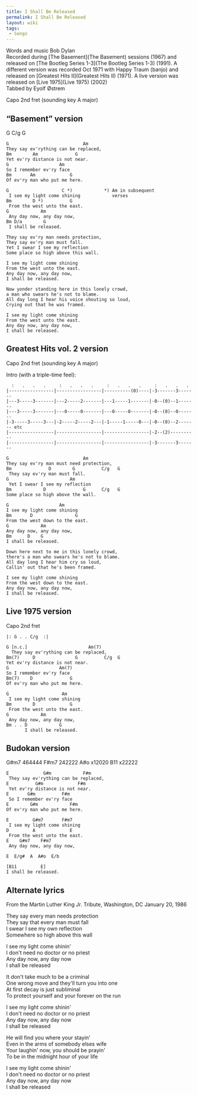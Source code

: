 ```yaml
---
title: I Shall Be Released
permalink: I Shall Be Released
layout: wiki
tags:
 - Songs
---
```


Words and music Bob Dylan  
Recorded during [The Basement](The Basement) sessions (1967)
and released on [The Bootleg Series
1-3](The Bootleg Series 1-3) (1991). A different version was
recorded Oct 1971 with Happy Traum (banjo) and released on [Greatest
Hits II](Greatest Hits II) (1971). A live version was
released on [Live 1975](Live 1975) (2002)  
 Tabbed by Eyolf Østrem

Capo 2nd fret (sounding key A major)

<h2 class="songversion">
“Basement” version

</h2>
    G   C/g  G

    G                            Am
    They say ev'rything can be replaced,
    Bm        Am              G
    Yet ev'ry distance is not near.
    G                   Am
    So I remember ev'ry face
    Bm       Am             G
    Of ev'ry man who put me here.

    G                    C *)            *) Am in subsequent
     I see my light come shining            verses
    Bm        D *)          G
     From the west unto the east.
    G            Am
     Any day now, any day now,
    Bm D/a        G
     I shall be released.

    They say ev'ry man needs protection,
    They say ev'ry man must fall.
    Yet I swear I see my reflection
    Some place so high above this wall.

    I see my light come shining
    From the west unto the east.
    Any day now, any day now,
    I shall be released.

    Now yonder standing here in this lonely crowd,
    a man who swears he's not to blame.
    All day long I hear his voice shouting so loud,
    Crying out that he was framed.

    I see my light come shining
    From the west unto the east.
    Any day now, any day now,
    I shall be released.

<h2 class="songversion">
Greatest Hits vol. 2 version

</h2>
Capo 2nd fret (sounding key A major)

Intro (with a triple-time feel):

      :   .   .   .     :   .   .   .     :   .   .   .     :   .   .   .
    |-----------------|-----------------|----------(0)----|-3-------3-------
    |---3-----3-------|---2-----2-------|---1-----1-------|-0--(0)--1-------
    |---3-----3-------|---0-----0-------|---0-----0-------|-0--(0)--0-------
    |-3-----3-----3---|-2-----2-----2---|-1-----1-----0---|-0--(0)--2------- etc
    |-----------------|-----------------|-----------------|-2--(2)----------
    |-----------------|-----------------|-----------------|-3-------3-------

    G                            Am
    They say ev'ry man must need protection,
    Bm              D        G          C/g   G
     They say ev'ry man must fall.
    G                       Am
     Yet I swear I see my reflection
    Bm            D              G      C/g   G
    Some place so high above the wall.

    G                   Am
    I see my light come shining
    Bm       D                G
    From the west down to the east.
    G            Am
    Any day now, any day now,
    Bm      D    G
    I shall be released.

    Down here next to me in this lonely crowd,
    there's a man who swears he's not to blame.
    All day long I hear him cry so loud,
    Callin' out that he's been framed.

    I see my light come shining
    From the west down to the east.
    Any day now, any day now,
    I shall be released.

<h2 class="songversion">
Live 1975 version

</h2>
Capo 2nd fret

    |: G . . C/g  :|

    G [n.c.]                       Am(7)
      They say ev'rything can be replaced,
    Bm(7)     D               G          C/g  G
    Yet ev'ry distance is not near.
    G                   Am(7)
    So I remember ev'ry face
    Bm(7)    D              G
    Of ev'ry man who put me here.

    G                    Am
     I see my light come shining
    Bm        D             G
     From the west unto the east.
    G            Am
     Any day now, any day now,
    Bm . . D            G
           I shall be released.

<h2 class="songversion">
Budokan version

</h2>
    G#m7     464444
    F#m7     242222
    A#o      x12020
    B11      x22222

    E             G#m            F#m
     They say ev'rything can be replaced,
    E          G#m             F#m
     Yet ev'ry distance is not near.
    E       G#m          F#m
     So I remember ev'ry face
    E        G#m            F#m
    Of ev'ry man who put me here.

    E         G#m7       F#m7
     I see my light come shining
    D         A             E
     From the west unto the east.
    E    G#m7    F#m7
     Any day now, any day now,

    E  E/g#  A  A#o  E/b

    [B11         E]
    I shall be released.

<h2 class="songversion">
Alternate lyrics

</h2>
From the Martin Luther King Jr. Tribute, Washington, DC January 20, 1986

They say every man needs protection  
They say that every man must fall  
I swear I see my own reflection  
Somewhere so high above this wall

I see my light come shinin'  
I don't need no doctor or no priest  
Any day now, any day now  
I shall be released

It don't take much to be a criminal  
One wrong move and they'll turn you into one  
At first decay is just subliminal  
To protect yourself and your forever on the run

I see my light come shinin'  
I don't need no doctor or no priest  
Any day now, any day now  
I shall be released

He will find you where your stayin'  
Even in the arms of somebody elses wife  
Your laughin' now, you should be prayin'  
To be in the midnight hour of your life

I see my light come shinin'  
I don't need no doctor or no priest  
Any day now, any day now  
I shall be released
